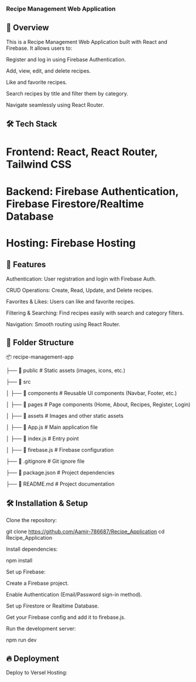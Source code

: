 ### Recipe Management Web Application

## 📌 Overview

This is a Recipe Management Web Application built with React and Firebase. It allows users to:

Register and log in using Firebase Authentication.

Add, view, edit, and delete recipes.

Like and favorite recipes.

Search recipes by title and filter them by category.

Navigate seamlessly using React Router.

## 🛠️ Tech Stack

# Frontend: React, React Router, Tailwind CSS

# Backend: Firebase Authentication, Firebase Firestore/Realtime Database

# Hosting: Firebase Hosting

## 🚀 Features

Authentication: User registration and login with Firebase Auth.

CRUD Operations: Create, Read, Update, and Delete recipes.

Favorites & Likes: Users can like and favorite recipes.

Filtering & Searching: Find recipes easily with search and category filters.

Navigation: Smooth routing using React Router.

## 📂 Folder Structure

📦 recipe-management-app

├── 📂 public           # Static assets (images, icons, etc.)

├── 📂 src

│   ├── 📂 components   # Reusable UI components (Navbar, Footer, etc.)

│   ├── 📂 pages        # Page components (Home, About, Recipes, Register, Login)

│   ├── 📂 assets       # Images and other static assets

│   ├── 📜 App.js       # Main application file

│   ├── 📜 index.js     # Entry point

│   ├── 📜 firebase.js  # Firebase configuration

├── 📜 .gitignore       # Git ignore file

├── 📜 package.json     # Project dependencies

├── 📜 README.md        # Project documentation


## 🛠️ Installation & Setup

Clone the repository:

git clone https://github.com/Aamir-786687/Recipe_Application
cd Recipe_Application

Install dependencies:

npm install

Set up Firebase:

Create a Firebase project.

Enable Authentication (Email/Password sign-in method).

Set up Firestore or Realtime Database.

Get your Firebase config and add it to firebase.js.

Run the development server:

npm run dev

## 🔥 Deployment

Deploy to Versel Hosting: